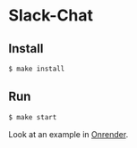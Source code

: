 
# Slack-Chat

## Install

```bash
$ make install
```

## Run

```sh
$ make start
```

Look at an example in [Onrender](https://frontend-chat.onrender.com/).

